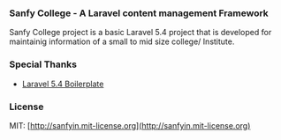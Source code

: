 ### Sanfy College - A Laravel content management Framework

Sanfy College project is a basic Laravel 5.4 project that is developed for maintainig information of a small to mid size college/ Institute.


### Special Thanks
* [Laravel 5.4 Boilerplate](http://laravel-boilerplate.com/)

### License

MIT: [http://sanfyin.mit-license.org](http://sanfyin.mit-license.org)